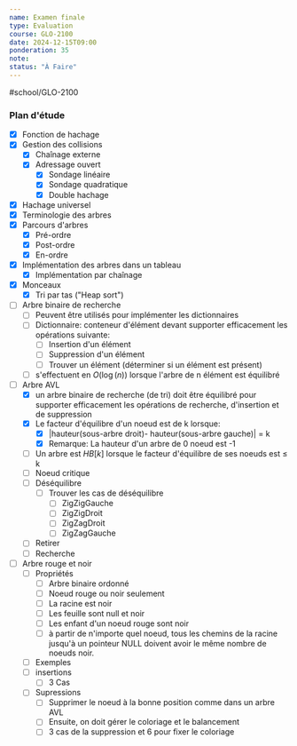 ```yaml
---
name: Examen finale
type: Evaluation
course: GLO-2100
date: 2024-12-15T09:00
ponderation: 35
note:
status: "À Faire"
---
```

#school/GLO-2100 


### Plan d'étude

- [x] Fonction de hachage
- [x] Gestion  des collisions
    - [x] Chaînage externe
    - [x] Adressage ouvert
        - [x] Sondage linéaire
        - [x] Sondage quadratique
        - [x] Double hachage
- [x] Hachage universel
- [x] Terminologie des arbres
- [x] Parcours d'arbres
    - [x] Pré-ordre
    - [x] Post-ordre
    - [x] En-ordre
- [x] Implémentation des arbres dans un tableau
    - [x] Implémentation par chaînage
- [x] Monceaux
    - [x] Tri par tas ("Heap sort")
- [ ] Arbre binaire de recherche
    - [ ] Peuvent être utilisés pour implémenter les dictionnaires
    - [ ] Dictionnaire: conteneur d'élément devant supporter efficacement les opérations suivante:
        - [ ] Insertion d'un élément
        - [ ] Suppression d'un élément
        - [ ] Trouver un élément (déterminer si un élément est présent)
    - [ ] s'effectuent en $O (\log(n))$ lorsque l'arbre de n élément est équilibré
- [ ] Arbre AVL
    - [x] un arbre binaire de recherche (de tri) doit être équilibré pour supporter efficacement les opérations de recherche, d'insertion et de suppression
    - [x] Le facteur d'équilibre d'un noeud est de k lorsque:
        - [x] |hauteur(sous-arbre droit)- hauteur(sous-arbre gauche)| = k
        - [x] Remarque: La hauteur d'un arbre de 0 noeud est  -1
    - [ ] Un arbre est $HB[k]$ lorsque le facteur d'équilibre de ses noeuds est $\le$ k
    - [ ] Noeud critique
    - [ ] Déséquilibre
        - [ ] Trouver les cas de déséquilibre
            - [ ] ZigZigGauche
            - [ ] ZigZigDroit
            - [ ] ZigZagDroit
            - [ ] ZigZagGauche
    - [ ] Retirer
    - [ ] Recherche
- [ ] Arbre rouge et noir
    - [ ] Propriétés
        - [ ] Arbre binaire ordonné
        - [ ] Noeud rouge ou noir seulement
        - [ ] La racine est noir
        - [ ] Les feuille sont null et noir
        - [ ] Les enfant d'un noeud rouge sont noir
        - [ ] à partir de n'importe quel noeud, tous les chemins de la racine jusqu'à un pointeur NULL doivent avoir le même nombre de noeuds noir.
    - [ ] Exemples
    - [ ] insertions
        - [ ] 3 Cas
    - [ ] Supressions
        - [ ] Supprimer le noeud à la bonne position comme dans un arbre AVL
        - [ ] Ensuite, on doit gérer le coloriage et le balancement
        - [ ] 3 cas de la suppression et 6 pour fixer le coloriage
